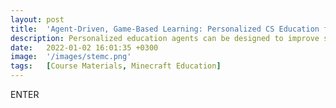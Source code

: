 ```yaml
---
layout: post
title:  'Agent-Driven, Game-Based Learning: Personalized CS Education for Diverse Students'
description: Personalized education agents can be designed to improve students’ learning outcomes by identifying their strengths, weaknesses, personalities, and generating content to address their needs. Deployed in an educational version of Minecraft to teach computational and interdisciplinary thinking, agents connect concepts from lessons to “big picture” thinking by creating connections between STEM topics and interdisciplinary topics, such as the Language Arts. Agents will translate student progression and learning outcomes to teachers for their assessment of student progress.
date:   2022-01-02 16:01:35 +0300
image:  '/images/stemc.png'
tags:   [Course Materials, Minecraft Education]
---
```

ENTER

